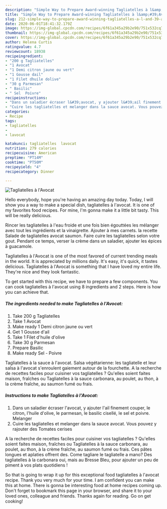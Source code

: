```yaml
---
description: "Simple Way to Prepare Award-winning Tagliatelles à l&amp;#39;Avocat"
title: "Simple Way to Prepare Award-winning Tagliatelles à l&amp;#39;Avocat"
slug: 212-simple-way-to-prepare-award-winning-tagliatelles-a-l-and-39-avocat
date: 2020-06-01T18:41:32.179Z
image: https://img-global.cpcdn.com/recipes/6f61a345a29b2e90/751x532cq70/tagliatelles-a-lavocat-photo-principale-de-la-recette.jpg
thumbnail: https://img-global.cpcdn.com/recipes/6f61a345a29b2e90/751x532cq70/tagliatelles-a-lavocat-photo-principale-de-la-recette.jpg
cover: https://img-global.cpcdn.com/recipes/6f61a345a29b2e90/751x532cq70/tagliatelles-a-lavocat-photo-principale-de-la-recette.jpg
author: Helena Curtis
ratingvalue: 4.7
reviewcount: 18938
recipeingredient:
- "200 g Tagliatelles"
- "1 Avocat"
- "1 Demi citron jaune ou vert"
- "1 Gousse dail"
- "1 Filet dhuile dolive"
- "30 g Parmesan"
- " Basilic"
- " Sel  Poivre"
recipeinstructions:
- "Dans un saladier écraser l&#39;avocat, y ajouter l&#39;ail finement couper, le citron, l&#39;huile d&#39;olive, le parmesan, le basilic cisellé, le sel et poivre. Melanger"
- "Cuire les tagliatelles et melanger dans la sauce avocat. Vous pouvez y rajouter des Tomates cerises"
categories:
- Recipe
tags:
- tagliatelles
- 
- lavocat

katakunci: tagliatelles  lavocat 
nutrition: 279 calories
recipecuisine: American
preptime: "PT14M"
cooktime: "PT50M"
recipeyield: "4"
recipecategory: Dinner

---
```



![Tagliatelles à l&#39;Avocat](https://img-global.cpcdn.com/recipes/6f61a345a29b2e90/751x532cq70/tagliatelles-a-lavocat-photo-principale-de-la-recette.jpg)

Hello everybody, hope you're having an amazing day today. Today, I will show you a way to make a special dish, tagliatelles à l&#39;avocat. It is one of my favorites food recipes. For mine, I'm gonna make it a little bit tasty. This will be really delicious.

Rincer les tagliatelles à l&#39;eau froide et une fois bien égouttées les mélanger avec tout les ingrédients et la vinaigrette. Ajouter à mes carnets. la recette Salade de tagliatelles avocat saumon. Faire cuire les tagliatelles selon votre gout. Pendant ce temps, verser la crème dans un saladier, ajouter les épices à guacamole.

Tagliatelles à l&#39;Avocat is one of the most favored of current trending meals in the world. It is appreciated by millions daily. It's easy, it's quick, it tastes delicious. Tagliatelles à l&#39;Avocat is something that I have loved my entire life. They're nice and they look fantastic.


To get started with this recipe, we have to prepare a few components. You can cook tagliatelles à l&#39;avocat using 8 ingredients and 2 steps. Here is how you can achieve that.

<!--inarticleads1-->

##### The ingredients needed to make Tagliatelles à l&#39;Avocat:

1. Take 200 g Tagliatelles
1. Take 1 Avocat
1. Make ready 1 Demi citron jaune ou vert
1. Get 1 Gousse d&#39;ail
1. Take 1 Filet d&#39;huile d&#39;olive
1. Take 30 g Parmesan
1. Prepare  Basilic
1. Make ready  Sel - Poivre


Tagliatelles à la sauce à l&#39;avocat. Salsa végétarienne: les tagliatelle et leur salsa à l&#39;avocat s&#39;enroulent gaiement autour de la fourchette. A la recherche de recettes faciles pour cuisiner vos tagliatelles ? Qu&#39;elles soient faites maison, fraîches ou Tagliatelles à la sauce carbonara, au poulet, au thon, à la crème fraîche, au saumon fumé ou frais. 

<!--inarticleads2-->

##### Instructions to make Tagliatelles à l&#39;Avocat:

1. Dans un saladier écraser l&#39;avocat, y ajouter l&#39;ail finement couper, le citron, l&#39;huile d&#39;olive, le parmesan, le basilic cisellé, le sel et poivre. Melanger
1. Cuire les tagliatelles et melanger dans la sauce avocat. Vous pouvez y rajouter des Tomates cerises


A la recherche de recettes faciles pour cuisiner vos tagliatelles ? Qu&#39;elles soient faites maison, fraîches ou Tagliatelles à la sauce carbonara, au poulet, au thon, à la crème fraîche, au saumon fumé ou frais. Ces pâtes longues et aplaties offrent des. Come tagliare le tagliatelle a mano? Des tagliatelles à la carbonara oui, mais au Bresse Bleu, pour ajouter un peu de piment à vos plats quotidiens ! 

So that is going to wrap it up for this exceptional food tagliatelles à l&#39;avocat recipe. Thank you very much for your time. I am confident you can make this at home. There is gonna be interesting food at home recipes coming up. Don't forget to bookmark this page in your browser, and share it to your loved ones, colleague and friends. Thanks again for reading. Go on get cooking!
